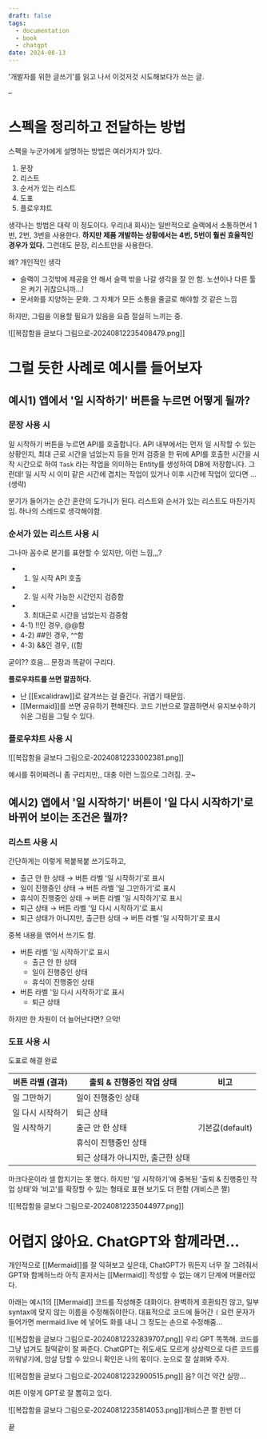 ```yaml
---
draft: false
tags:
  - documentation
  - book
  - chatgpt
date: 2024-08-13
---
```


'개발자를 위한 글쓰기'를 읽고 나서 이것저것 시도해보다가 쓰는 글.

–

# 스펙을 정리하고 전달하는 방법

스펙을 누군가에게 설명하는 방법은 여러가지가 있다.

1. 문장
2. 리스트
3. 순서가 있는 리스트
4. 도표
5. 플로우챠트

생각나는 방법은 대략 이 정도이다. 우리(내 회사)는 일반적으로 슬랙에서 소통하면서 1번, 2번, 3번을 사용한다. **하지만 제품 개발하는 상황에서는 4번, 5번이 훨씬 효율적인 경우가 있다.** 그런데도 문장, 리스트만을 사용한다.

왜? 개인적인 생각
- 슬랙이 그것밖에 제공을 안 해서 슬랙 밖을 나갈 생각을 잘 안 함. 노션이나 다른 툴은 켜기 귀찮으니까…!
- 문서화를 지양하는 문화. 그 자체가 모든 소통을 줄글로 해야할 것 같은 느낌

하지만, 그림을 이용할 필요가 있음을 요즘 절실히 느끼는 중. 

![[복잡함을 글보다 그림으로-20240812235408479.png]]

# 그럴 듯한 사례로 예시를 들어보자

## 예시1) 앱에서 '일 시작하기' 버튼을 누르면 어떻게 될까?

### 문장 사용 시

일 시작하기 버튼을 누르면 API를 호출합니다. API 내부에서는 먼저 일 시작할 수 있는 상황인지, 최대 근로 시간을 넘었는지 등을 먼저 검증을 한 뒤에 API를 호출한 시간을 시작 시간으로 하여 `Task` 라는 작업을 의미하는 Entity를 생성하여 DB에 저장합니다. 그런데! 일 시작 시 이미 같은 시간에 겹치는 작업이 있거나 이후 시간에 작업이 있다면 … (생략)

분기가 들어가는 순간 혼란의 도가니가 된다. 리스트와 순서가 있는 리스트도 마찬가지임. 하나의 스레드로 생각해야함. 

### 순서가 있는 리스트 사용 시

그나마 꼼수로 분기를 표현할 수 있지만, 이런 느낌,,,?

 - 1) 일 시작 API 호출
- 2) 일 시작 가능한 시간인지 검증함
- 3) 최대근로 시간을 넘었는지 검증함
- 4-1) !!인 경우, @@함
- 4-2) ##인 경우, ^^함
- 4-3) &&인 경우, ((함

굳이?? 흐음… 문장과 똑같이 구리다.

**플로우챠트를 쓰면 깔끔하다.** 

- 난 [[Excalidraw]]로 갈겨쓰는 걸 즐긴다. 귀엽기 때문임.
- [[Mermaid]]를 쓰면 공유하기 편해진다. 코드 기반으로 깔끔하면서 유지보수하기 쉬운 그림을 그릴 수 있다.

### 플로우챠트 사용 시

![[복잡함을 글보다 그림으로-20240812233002381.png]]

예시를 쥐어짜려니 좀 구리지만,, 대충 이런 느낌으로 그려짐. 굿~

## 예시2) 앱에서 '일 시작하기' 버튼이 '일 다시 시작하기'로 바뀌어 보이는 조건은 뭘까?

### 리스트 사용 시

간단하게는 이렇게 복붙복붙 쓰기도하고,

- 출근 안 한 상태 → 버튼 라벨 '일 시작하기'로 표시
- 일이 진행중인 상태 → 버튼 라벨 '일 그만하기'로 표시
- 휴식이 진행중인 상태 → 버튼 라벨 '일 시작하기'로 표시
- 퇴근 상태 → 버튼 라벨 '일 다시 시작하기'로 표시
- 퇴근 상태가 아니지만, 출근한 상태 → 버튼 라벨 '일 시작하기'로 표시

중복 내용을 엮어서 쓰기도 함.

- 버튼 라벨 '일 시작하기'로 표시
	- 출근 안 한 상태
	- 일이 진행중인 상태
	- 휴식이 진행중인 상태
- 버튼 라벨 '일 다시 시작하기'로 표시
	-  퇴근 상태

하지만 한 차원이 더 늘어난다면? 으악!

### 도표 사용 시

도표로 해결 완료

| 버튼 라벨 (결과) | 출퇴 & 진행중인 작업 상태     | 비고           |
| ---------- | ------------------- | ------------ |
| 일 그만하기     | 일이 진행중인 상태          |              |
| 일 다시 시작하기  | 퇴근 상태               |              |
| 일 시작하기     | 출근 안 한 상태           | 기본값(default) |
|            | 휴식이 진행중인 상태         |              |
|            | 퇴근 상태가 아니지만, 출근한 상태 |              |

마크다운이라 셀 합치기는 못 했다. 하지만 '일 시작하기'에 중복된 '출퇴 & 진행중인 작업 상태'와 '비고'를 확장할 수 있는 형태로 표현 보기도 더 편함 (개비스콘 짤)

![[복잡함을 글보다 그림으로-20240812235044977.png]]

# 어렵지 않아요. ChatGPT와 함께라면…

개인적으로 [[Mermaid]]를 잘 익혀보고 싶은데, ChatGPT가 뭐든지 너무 잘 그려줘서 GPT와 함께하느라 아직 혼자서는 [[Mermaid]] 작성할 수 없는 애기 단계에 머물러있다.

아래는 예시1의 [[Mermaid]] 코드를 작성해준 대화이다. 완벽하게 호환되진 않고, 일부 syntax에 맞지 않는 이름을 수정해줘야한다. 대표적으로 코드에 들어간 `(` 요런 문자가 들어가면 mermaid.live 에 넣어도 화를 내니 그 정도는 손으로 수정해줌…


![[복잡함을 글보다 그림으로-20240812232839707.png]]
우리 GPT 똑똑해. 코드를 그냥 넘겨도 찰떡같이 잘 짜준다. ChatGPT는 쥐도새도 모르게 상상력으로 다른 코드를 끼워넣기에, 암살 당할 수 있으니 확인은 나의 몫이다. 눈으로 잘 살펴봐 주자.


![[복잡함을 글보다 그림으로-20240812232900515.png]]
음? 이건 약간 실망…

여튼 이렇게 GPT로 잘 뽑히고 있다. 

![[복잡함을 글보다 그림으로-20240812235814053.png]]개비스콘 짤 한번 더

끝